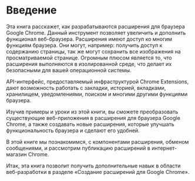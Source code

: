 # Введение

Эта книга расскажет, как разрабатываются расширения для браузера Google Chrome. Данный инструмент позволяет увеличить и дополнить функционал веб-браузера. Расширения имеют доступ ко многим функциям браузера. Они могут, например: получить доступ к содержанию страницы, так же могут сохранить все изображения на просматриваемой странице. Огромным плюсом является то, что расширения выполняются в изолированной среде, что делает их безопасными для вашей операционной системы.

API-интерфейс, предоставляемый инфраструктурой Chrome Extensions, дают возможность работать с закладки, историей, вкладками, хранилищем, уведомлениями, поиском и многими другими функциями браузера.

Изучив примеры и уроки из этой книги, вы сможете преобразовать существующие веб-приложения в расширения для браузера Google Chrome, а также создавать новые расширения, которые улучшать функциональность браузера и сделают его удобней.

В этой книге мы познакомимся, с компонентами расширения, обменом сообщениями, и рассмотрим публикацию расширений в интернет-магазин Chrome.

Итак, эта книга позволит получить дополнительные навык в области веб-разработки в разделе «Создание расширений для Google Chrome».

